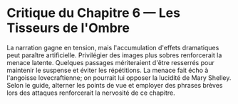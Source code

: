 # Critique du Chapitre 6 — Les Tisseurs de l'Ombre
La narration gagne en tension, mais l'accumulation d'effets dramatiques peut paraître artificielle. Privilégier des images plus sobres renforcerait la menace latente. Quelques passages mériteraient d'être resserrés pour maintenir le suspense et éviter les répétitions.
La menace fait écho à l'angoisse lovecraftienne; on pourrait lui opposer la lucidité de Mary Shelley.
Selon le guide, alterner les points de vue et employer des phrases brèves lors des attaques renforcerait la nervosité de ce chapitre.
